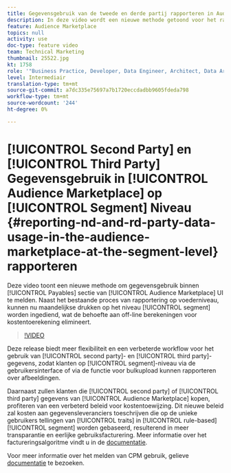 ```yaml
---
title: Gegevensgebruik van de tweede en derde partij rapporteren in Audience Marketplace op segmentniveau
description: In deze video wordt een nieuwe methode getoond voor het rapporteren van het gegevensgebruik in het gedeelte Payables van de gebruikersinterface van Audience Marketplace. Naast het bestaande proces van rapportage op voederniveau, kunnen nu maandelijks indrukkingen worden ingediend op segmentniveau, wat de noodzaak van offlineberekeningen voor kostentoerekening wegneemt.
feature: Audience Marketplace
topics: null
activity: use
doc-type: feature video
team: Technical Marketing
thumbnail: 25522.jpg
kt: 1758
role: '"Business Practice, Developer, Data Engineer, Architect, Data Architect, Administrator, Leader"'
level: Intermediair
translation-type: tm+mt
source-git-commit: a7dc335e75697a7b1720eccdadbb9605fdeda798
workflow-type: tm+mt
source-wordcount: '244'
ht-degree: 0%

---
```



# [!UICONTROL Second Party] en [!UICONTROL Third Party] Gegevensgebruik in [!UICONTROL Audience Marketplace] op [!UICONTROL Segment] Niveau {#reporting-nd-and-rd-party-data-usage-in-the-audience-marketplace-at-the-segment-level} rapporteren

Deze video toont een nieuwe methode om gegevensgebruik binnen [!UICONTROL Payables] sectie van [!UICONTROL Audience Marketplace] UI te melden. Naast het bestaande proces van rapportering op voederniveau, kunnen nu maandelijkse drukken op het niveau [!UICONTROL segment] worden ingediend, wat de behoefte aan off-line berekeningen voor kostentoerekening elimineert.

>[!VIDEO](https://video.tv.adobe.com/v/25522/?quality=12)

Deze release biedt meer flexibiliteit en een verbeterde workflow voor het gebruik van [!UICONTROL second party]- en [!UICONTROL third party]-gegevens, zodat klanten op [!UICONTROL segment]-niveau via de gebruikersinterface of via de functie voor bulkupload kunnen rapporteren over afbeeldingen.

Daarnaast zullen klanten die [!UICONTROL second party] of [!UICONTROL third party] gegevens van [!UICONTROL Audience Marketplace] kopen, profiteren van een verbeterd beleid voor kostentoewijzing. Dit nieuwe beleid zal kosten aan gegevensleveranciers toeschrijven die op de unieke gebruikers tellingen van [!UICONTROL traits] in [!UICONTROL rule-based] [!UICONTROL segment] worden gebaseerd, resulterend in meer transparantie en eerlijke gebruiksfacturering. Meer informatie over het factureringsalgoritme vindt u in de [documentatie](https://experiencecloud.adobe.com/resources/help/en_US/aam/marketplace_cpm_billing.html).

Voor meer informatie over het melden van CPM gebruik, gelieve [documentatie](https://experiencecloud.adobe.com/resources/help/en_US/aam/t_marketplace_report_cpm_usage.html) te bezoeken.